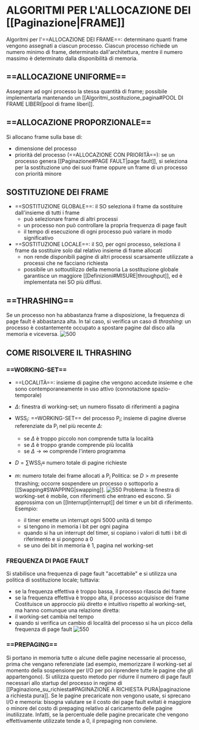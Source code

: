 # ALGORITMI PER L'ALLOCAZIONE DEI [[Paginazione|FRAME]]
Algoritmi per l'==ALLOCAZIONE DEI FRAME==: determinano quanti frame vengono assegnati a ciascun processo.
Ciascun processo richiede un numero minimo di frame, determinato dall'architettura, mentre il numero massimo è determinato dalla disponibilità di memoria.

## ==ALLOCAZIONE UNIFORME==
Assegnare ad ogni processo la stessa quantità di frame; possibile implementarla mantenando un [[Algoritmi_sostituzione_pagina#POOL DI FRAME LIBERI|pool di frame liberi]].

## ==ALLOCAZIONE PROPORZIONALE==
Si allocano frame sulla base di:
- dimensione del processo
- priorità del processo (==ALLOCAZIONE CON PRIORITÀ==): se un processo genera [[Paginazione#PAGE FAULT|page fault]], si seleziona per la sostituzione uno dei suoi frame oppure un frame di un processo con priorità minore

## SOSTITUZIONE DEI FRAME
- ==SOSTITUZIONE GLOBALE==: il SO seleziona il frame da sostituire dall'insieme di tutti i frame
	- può selezionare frame di altri processi
	- un processo non può controllare la propria frequenza di page fault
	- il tempo di esecuzione di ogni processo può variare in modo significativo
- ==SOSTITUZIONE LOCALE==: il SO, per ogni processo, seleziona il frame da sostituire solo dal relativo insieme di frame allocati
	- non rende disponibili pagine di altri processi scarsamente utilizzate a processi che ne facciano richiesta
	- possibile un sottoutilizzo della memoria
La sostituzione globale garantisce un maggiore [[Definizioni#MISURE|throughput]], ed è implementata nei SO più diffusi.

## ==THRASHING==
Se un processo non ha abbastanza frame a disposizione, la frequenza di page fault è abbastanza alta. In tal caso, si verifica un caso di _thrashing_: un processo è costantemente occupato a spostare pagine dal disco alla memoria e viceversa.
![500](thrashing.png)

## COME RISOLVERE IL THRASHING
### ==WORKING-SET==
- ==LOCALITÀ==: insieme di pagine che vengono accedute insieme e che sono contemporaneamente in uso attivo (connotazione spazio-temporale)
- $\Delta$: finestra di working-set; un numero fissato di riferimenti a pagina
- $\text{WSS}_{i}$: ==WORKING-SET== del processo $\text{P}_{i}$; insieme di pagine diverse referenziate da $\text{P}_{i}$ nel più recente $\Delta$:
	- se $\Delta$ è troppo piccolo non comprende tutta la località
	- se $\Delta$ è troppo grande comprende più località
	- se $\Delta \rightarrow \infty$ comprende l'intero programma

- $D = \sum \text{WSS}_{i} \equiv$ numero totale di pagine richieste
- $m$: numero totale dei frame allocati a $\text{P}_{i}$
Politica: se $D > m$ presente thrashing; occorre sospendere un processo o sottoporlo a [[Swapping#SWAPPING|swapping]].
![550](working-set.png)
Problema: la finestra di working-set è mobile, con riferimenti che entrano ed escono. Si approssima con un [[Interrupt|interrupt]] del timer e un bit di riferimento.
Esempio:
	- il timer emette un interrupt ogni 5000 unità di tempo
	- si tengono in memoria i bit per ogni pagina
	- quando si ha un interrupt del timer, si copiano i valori di tutti i bit di riferimento e si pongono a 0
	- se uno dei bit in memoria è 1, pagina nel working-set

### FREQUENZA DI PAGE FAULT
Si stabilisce una frequenza di page fault "accettabile" e si utilizza una politica di sostituzione locale; tuttavia:
- se la frequenza effettiva è troppo bassa, il processo rilascia dei frame
- se la frequenza effettiva è troppo alta, il processo acquisisce dei frame
Costituisce un approccio più diretto e intuitivo rispetto al working-set, ma hanno comunque una relazione diretta:
- il working-set cambia nel tempo
- quando si verifica un cambio di località del processo si ha un picco della frequenza di page fault
![550](frequenza_page_fault.png)

### ==PREPAGING==
Si portano in memoria tutte o alcune delle pagine necessarie al processo, prima che vengano referenziate (ad esempio, memorizzare il working-set al momento della sospensione per I/O per poi riprendere tutte le pagine che gli appartengono). Si utilizza questo metodo per ridurre il numero di page fault necessari allo startup del processo in regime di [[Paginazione_su_richiesta#PAGINAZIONE A RICHIESTA PURA|paginazione a richiesta pura]].
Se le pagine precaricate non vengono usate, si sprecano I/O e memoria: bisogna valutare se il costo dei page fault evitati è maggiore o minore del costo di prepaging relativo al caricamento delle pagine inutilizzate. Infatti, se la percentuale delle pagine precaricate che vengono effettivamente utilizzate tende a 0, il prepaging non conviene.
